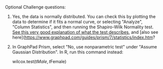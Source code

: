 Optional Challenge questions:
1) Yes, the data is normally distributed.  You can check this by plotting the data to determine if it fits a normal curve, or selecting "Analyze", "Column Statistics", and then running the Shapiro-Wilk Normality test.
[See this very good explanation of what the test describes](https://www.graphpad.com/guides/prism/7/statistics/index.htm?stat_howto_columnstatistics.htm), and [also see here](https://www.graphpad.com/guides/prism/7/statistics/index.htm?
2) In GraphPad Prism, select "No, use nonparametric test" under "Assume Gaussian Distribution".  In R, run this command instead:

    wilcox.test(t$Male,t$Female)
